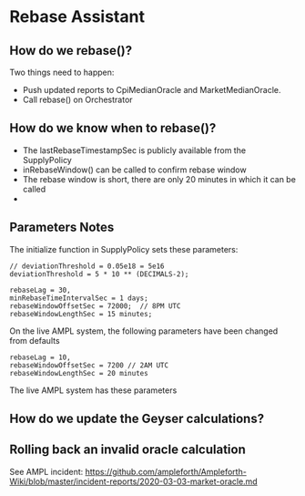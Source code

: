 # Rebase Assistant

## How do we rebase()?
Two things need to happen:
- Push updated reports to CpiMedianOracle and MarketMedianOracle.
- Call rebase() on Orchestrator

## How do we know when to rebase()?
- The lastRebaseTimestampSec is publicly available from the SupplyPolicy
- inRebaseWindow() can be called to confirm rebase window
- The rebase window is short, there are only 20 minutes in which it can be called
-

## Parameters Notes

The initialize function in SupplyPolicy sets these parameters:
```
// deviationThreshold = 0.05e18 = 5e16
deviationThreshold = 5 * 10 ** (DECIMALS-2);

rebaseLag = 30,
minRebaseTimeIntervalSec = 1 days;
rebaseWindowOffsetSec = 72000;  // 8PM UTC
rebaseWindowLengthSec = 15 minutes;
```

On the live AMPL system, the following parameters have been changed from defaults
```
rebaseLag = 10,
rebaseWindowOffsetSec = 7200 // 2AM UTC
rebaseWindowLengthSec = 20 minutes
```

The live AMPL system has these parameters

## How do we update the Geyser calculations?

## Rolling back an invalid oracle calculation

See AMPL incident:
https://github.com/ampleforth/Ampleforth-Wiki/blob/master/incident-reports/2020-03-03-market-oracle.md


